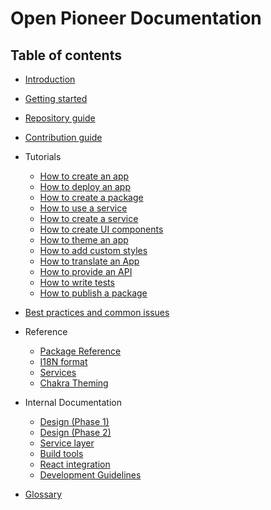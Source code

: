 # Open Pioneer Documentation

## Table of contents

-   [Introduction](./Introduction.md)
-   [Getting started](./GettingStarted.md)
-   [Repository guide](./RepositoryGuide.md)
-   [Contribution guide](./Contributing.md)

-   Tutorials

    -   [How to create an app](./tutorials/HowToCreateAnApp.md)
    -   [How to deploy an app](./tutorials/HowToDeployAnApp.md)
    -   [How to create a package](./tutorials/HowToCreateAPackage.md)
    -   [How to use a service](./tutorials/HowToUseAService.md)
    -   [How to create a service](./tutorials/HowToCreateAService.md)
    -   [How to create UI components](./tutorials/HowToCreateUiComponents.md)
    -   [How to theme an app](./tutorials/HowToThemeAnApp.md)
    -   [How to add custom styles](./tutorials/HowToAddCustomStyles.md)
    -   [How to translate an App](./tutorials/HowToTranslateAnApp.md)
    -   [How to provide an API](./tutorials/HowToProvideAnAPI.md)
    -   [How to write tests](./tutorials/HowToWriteTests.md)
    -   [How to publish a package](./tutorials/HowToPublishAPackage.md)

-   [Best practices and common issues](./BestPractices.md)

-   Reference

    -   [Package Reference](./reference/Package.md)
    -   [I18N format](./reference/I18nFormat.md)
    -   [Services](./reference/Services.md)
    -   [Chakra Theming](./reference/Theming.md)

-   Internal Documentation

    -   [Design (Phase 1)](./internals/Design_Phase1.md)
    -   [Design (Phase 2)](./internals/Design_Phase2.md)
    -   [Service layer](./internals/ServiceLayer.md)
    -   [Build tools](./internals/BuildTools.md)
    -   [React integration](./internals/ReactIntegration.md)
    -   [Development Guidelines](./internals/Guidelines.md)

-   [Glossary](./Glossary.md)
